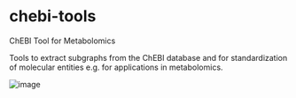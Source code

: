 # chebi-tools
ChEBI Tool for Metabolomics

Tools to extract subgraphs from the ChEBI database and for standardization of molecular entities e.g. for applications in metabolomics.

![image](https://user-images.githubusercontent.com/3391614/216475349-11c365fc-1079-4a8a-b145-404d1af70338.png)
